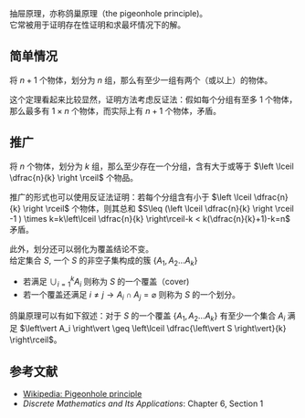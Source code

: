 抽屉原理，亦称鸽巢原理（the pigeonhole principle)。  
它常被用于证明存在性证明和求最坏情况下的解。

## 简单情况

将 $n+1$ 个物体，划分为 $n$ 组，那么有至少一组有两个（或以上）的物体。

这个定理看起来比较显然，证明方法考虑反证法：假如每个分组有至多 $1$ 个物体，那么最多有 $1\times n$ 个物体，而实际上有 $n+1$ 个物体，矛盾。

## 推广

将 $n$ 个物体，划分为 $k$ 组，那么至少存在一个分组，含有大于或等于 $\left \lceil \dfrac{n}{k} \right \rceil$ 个物品。

推广的形式也可以使用反证法证明：若每个分组含有小于 $\left \lceil \dfrac{n}{k} \right \rceil$ 个物体，则其总和 $S\leq (\left \lceil \dfrac{n}{k} \right \rceil -1 ) \times k=k\left\lceil \dfrac{n}{k} \right\rceil-k < k(\dfrac{n}{k}+1)-k=n$ 矛盾。

此外，划分还可以弱化为覆盖结论不变。  
给定集合 $S$, 一个 $S$ 的非空子集构成的簇 $\{A_1,A_2\ldots A_k\}$

- 若满足 $\cup_{i=1}^k A_i$ 则称为 $S$ 的一个覆盖（cover)
- 若一个覆盖还满足 $i\neq j\to A_i\cap A_j=\varnothing$ 则称为 $S$ 的一个划分。

鸽巢原理可以有如下叙述：对于 $S$ 的一个覆盖 $\{A_1,A_2\ldots A_k\}$ 有至少一个集合 $A_i$ 满足 $\left\vert A_i \right\vert \geq \left\lceil \dfrac{\left\vert S \right\vert}{k} \right\rceil$。

## 参考文献

- [Wikipedia: Pigeonhole principle](https://en.wikipedia.org/wiki/Pigeonhole_principle)
- *Discrete Mathematics and Its Applications*: Chapter 6, Section 1
